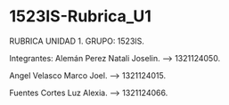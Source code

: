 # 1523IS-Rubrica_U1
RUBRICA UNIDAD 1.
GRUPO: 1523IS.

Integrantes:
Alemán Perez Natali Joselin.  --> 1321124050.

Angel Velasco Marco Joel.     --> 1321124015.

Fuentes Cortes Luz Alexia.    --> 1321124066.

